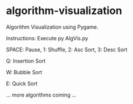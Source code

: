 # algorithm-visualization

Algorithm Visualization using Pygame.

Instructions:
Execute py AlgVis.py

SPACE: Pause, 1: Shuffle, 2: Asc Sort, 3: Desc Sort

Q: Insertion Sort

W: Bubble Sort

E: Quick Sort

... more algorithms coming ...
